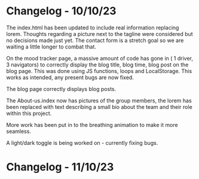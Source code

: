 # Changelog - 10/10/23

The index.html has been updated to include real information replacing lorem. Thoughts regarding a picture next to the tagline were considered
but no decisions made just yet. The contact form is a stretch goal so we are waiting a little longer to combat that.

On the mood tracker page, a massive amount of code has gone in ( 1 driver, 3 navigators) to correctly display the blog title, blog time, blog post on the blog page. This was done using JS functions, loops and LocalStorage. This works as intended, any present bugs are now fixed.

The blog page correctly displays blog posts.

The About-us.index now has pictures of the group members, the lorem has been replaced with text describing a small bio about the team and their
role within this project.

More work has been put in to the breathing animation to make it more seamless.

A light/dark toggle is being worked on - currently fixing bugs.

# Changelog - 11/10/23
